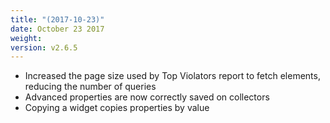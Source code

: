 ```yaml
---
title: "(2017-10-23)"
date: October 23 2017
weight:
version: v2.6.5
---
```

- Increased the page size used by Top Violators report to fetch elements, reducing the number of queries
- Advanced properties are now correctly saved on collectors
- Copying a widget copies properties by value
